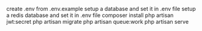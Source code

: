 create .env from .env.example
setup a database and set it in .env file
setup a redis database and set it in .env file
composer install
php artisan jwt:secret
php artisan migrate
php artisan queue:work
php artisan serve
